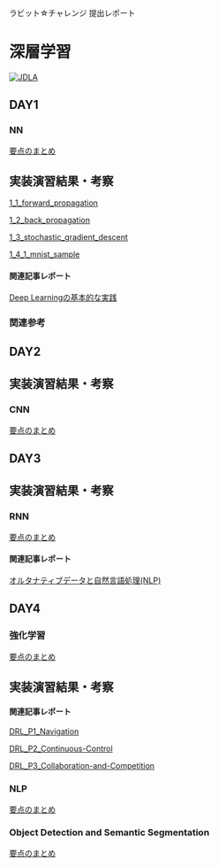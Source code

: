 ラビット☆チャレンジ 提出レポート

# 深層学習

[![JDLA](http://ai999.careers/bnr_jdla.png)](http://study-ai.com/jdla/)


  
## DAY1

### NN
  
[要点のまとめ](./DAY1_NN.md)

## 実装演習結果・考察
[1_1_forward_propagation](./notebook/lesson_1/1_1_forward_propagation.ipynb)

[1_2_back_propagation](./notebook/lesson_1/1_2_back_propagation.ipynb)

[1_3_stochastic_gradient_descent](./notebook/lesson_1/1_3_stochastic_gradient_descent.ipynb)

[1_4_1_mnist_sample](./notebook/lesson_1/1_4_1_mnist_sample.ipynb)

#### 関連記事レポート

[Deep Learningの基本的な実践](https://github.com/YoshiyukiKono/dlnd)
  
### 関連参考
  
## DAY2

## 実装演習結果・考察
[](./notebook/lesson_2/.ipynb)

[](./notebook/lesson_2/.ipynb)

[](./notebook/lesson_2/.ipynb)

[](./notebook/lesson_2/.ipynb)

[](./notebook/lesson_2/.ipynb)

[](./notebook/lesson_2/.ipynb)
### CNN

[要点のまとめ](./DAY2_CNN.md)

## DAY3

## 実装演習結果・考察
[](./notebook/lesson_3/.ipynb)

### RNN
[要点のまとめ](./DAY3_RNN.md)
  
#### 関連記事レポート
  
[オルタナティブデータと自然言語処理(NLP)](https://github.com/YoshiyukiKono/dsml_01_nlp)
  
## DAY4
  
### 強化学習
[要点のまとめ](./DAY4_1_RL.md)

## 実装演習結果・考察
[](./notebook/lesson_4/.ipynb)

#### 関連記事レポート
[DRL_P1_Navigation](https://github.com/YoshiyukiKono/DRL_P1_Navigation)

[DRL_P2_Continuous-Control](https://github.com/YoshiyukiKono/DRL_P2_Continuous-Control)

[DRL_P3_Collaboration-and-Competition](https://github.com/YoshiyukiKono/DRL_P3_Collaboration-and-Competition)

### NLP
[要点のまとめ](./DAY4_NLP.md)


### Object Detection and Semantic Segmentation
[要点のまとめ](./DAY4_OD_SS.md)
